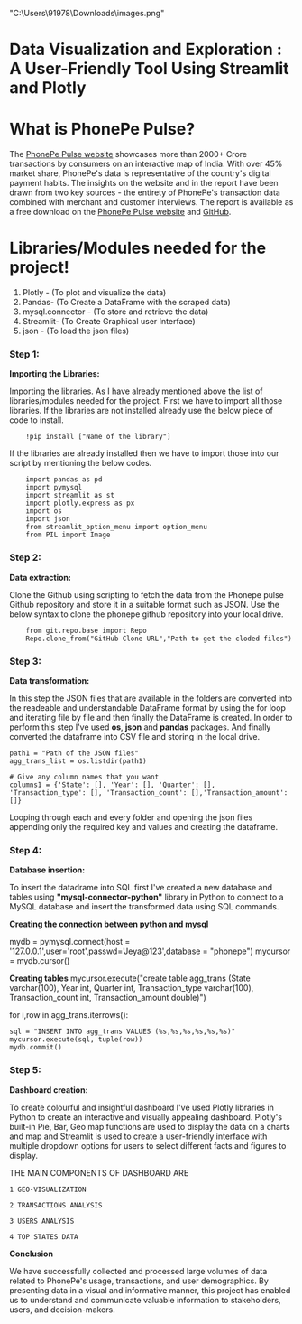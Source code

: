 "C:\Users\91978\Downloads\images.png"

# Data Visualization and Exploration : A User-Friendly Tool Using Streamlit and Plotly

# What is PhonePe Pulse?
  The [PhonePe Pulse website](https://www.phonepe.com/pulse/explore/transaction/2022/4/) showcases more than 2000+ Crore transactions by consumers on an interactive map of India. With over 45% market share, PhonePe's data is representative of the country's digital payment habits.
The insights on the website and in the report have been drawn from two key sources - the entirety of PhonePe's transaction data combined with merchant and customer interviews. The report is available as a free download on the [PhonePe Pulse website](https://www.phonepe.com/pulse/explore/transaction/2022/4/) and [GitHub](https://github.com/PhonePe/pulse).

# Libraries/Modules needed for the project!

 1. Plotly - (To plot and visualize the data)
 2. Pandas- (To Create a DataFrame with the scraped data)
 3. mysql.connector - (To store and retrieve the data)
 4. Streamlit- (To Create Graphical user Interface)
 5. json - (To load the json files)

### Step 1:
 
 **Importing the Libraries:**
 
   Importing the libraries. As I have already mentioned above the list of libraries/modules needed for the project. First we have to import all those libraries. If the libraries are not installed already use the below piece of code to install.

        !pip install ["Name of the library"]
    
   If the libraries are already installed then we have to import those into our script by mentioning the below codes.

        import pandas as pd
        import pymysql
        import streamlit as st
        import plotly.express as px
        import os
        import json
        from streamlit_option_menu import option_menu
        from PIL import Image
        
 ### Step 2:
 
 **Data extraction:** 

   Clone the Github using scripting to fetch the data from the Phonepe pulse Github repository and store it in a suitable format such as JSON. Use the below syntax to clone the phonepe github repository into your local drive.
    
        from git.repo.base import Repo
        Repo.clone_from("GitHub Clone URL","Path to get the cloded files")
      
 ### Step 3:
 
 **Data transformation:**
 
   In this step the JSON files that are available in the folders are converted into the readeable and understandable DataFrame format by using the for loop and iterating file by file and then finally the DataFrame is created. In order to perform this step I've used **os**, **json** and **pandas** packages. And finally converted the dataframe into CSV file and storing in the local drive.

    path1 = "Path of the JSON files"
    agg_trans_list = os.listdir(path1)

    # Give any column names that you want
    columns1 = {'State': [], 'Year': [], 'Quarter': [], 'Transaction_type': [], 'Transaction_count': [],'Transaction_amount': []}
    
    
Looping through each and every folder and opening the json files appending only the required key and values and creating the dataframe.

 ### Step 4:
 
 **Database insertion:**
 
   To insert the datadrame into SQL first I've created a new database and tables using **"mysql-connector-python"** library in Python to connect to a MySQL database and insert the transformed data using SQL commands.
   
   **Creating the connection between python and mysql**
   
mydb = pymysql.connect(host = '127.0.0.1',user='root',passwd='Jeya@123',database = "phonepe")
mycursor = mydb.cursor()

**Creating tables**
mycursor.execute("create table agg_trans (State varchar(100), Year int, Quarter int, Transaction_type varchar(100), Transaction_count int, Transaction_amount double)")

for i,row in agg_trans.iterrows(): 

    sql = "INSERT INTO agg_trans VALUES (%s,%s,%s,%s,%s,%s)"
    mycursor.execute(sql, tuple(row))
    mydb.commit()

 ### Step 5:
 
 **Dashboard creation:**
 
   To create colourful and insightful dashboard I've used Plotly libraries in Python to create an interactive and visually appealing dashboard. Plotly's built-in Pie, Bar, Geo map functions are used to display the data on a charts and map and Streamlit is used to create a user-friendly interface with multiple dropdown options for users to select different facts and figures to display.


THE MAIN COMPONENTS OF DASHBOARD ARE

    1 GEO-VISUALIZATION
    
    2 TRANSACTIONS ANALYSIS
    
    3 USERS ANALYSIS
    
    4 TOP STATES DATA

**Conclusion**

We have successfully collected and processed large volumes of data related to PhonePe's usage, transactions, and user demographics. By presenting data in a visual and informative manner, this project has enabled us to understand and communicate valuable information to stakeholders, users, and decision-makers.
    

  
